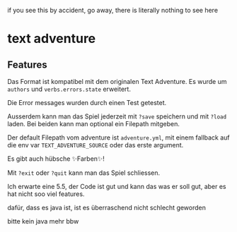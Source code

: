 if you see this by accident, go away, there is literally nothing to see here



# text adventure

## Features

Das Format ist kompatibel mit dem originalen Text Adventure. Es wurde um `authors` und `verbs.errors.state` erweitert.

Die Error messages wurden durch einen Test getestet.

Ausserdem kann man das Spiel jederzeit mit `?save` speichern und mit `?load` laden. Bei beiden kann man optional ein
Filepath mitgeben.

Der default Filepath vom adventure ist `adventure.yml`, mit einem fallback auf die env var `TEXT_ADVENTURE_SOURCE` oder
das erste argument.

Es gibt auch hübsche ✨Farben✨!

Mit `?exit` oder `?quit` kann man das Spiel schliessen.

Ich erwarte eine 5.5, der Code ist gut und kann das was er soll gut, aber es hat nicht soo viel features.

dafür, dass es java ist, ist es überraschend nicht schlecht geworden

bitte kein java mehr bbw
